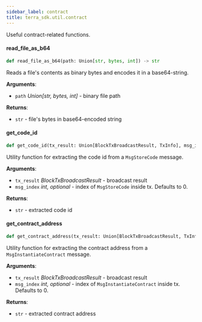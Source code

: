 ```yaml
---
sidebar_label: contract
title: terra_sdk.util.contract
---
```


Useful contract-related functions.

#### read\_file\_as\_b64

```python
def read_file_as_b64(path: Union[str, bytes, int]) -> str
```

Reads a file&#x27;s contents as binary bytes and encodes it in a base64-string.

**Arguments**:

- `path` _Union[str, bytes, int]_ - binary file path
  

**Returns**:

- `str` - file&#x27;s bytes in base64-encoded string

#### get\_code\_id

```python
def get_code_id(tx_result: Union[BlockTxBroadcastResult, TxInfo], msg_index: int = 0) -> str
```

Utility function for extracting the code id from a ``MsgStoreCode`` message.

**Arguments**:

- `tx_result` _BlockTxBroadcastResult_ - broadcast result
- `msg_index` _int, optional_ - index of ``MsgStoreCode`` inside tx. Defaults to 0.
  

**Returns**:

- `str` - extracted code id

#### get\_contract\_address

```python
def get_contract_address(tx_result: Union[BlockTxBroadcastResult, TxInfo], msg_index: int = 0) -> AccAddress
```

Utility function for extracting the contract address from a ``MsgInstantiateContract``
message.

**Arguments**:

- `tx_result` _BlockTxBroadcastResult_ - broadcast result
- `msg_index` _int, optional_ - index of ``MsgInstantiateContract`` inside tx. Defaults to 0.
  

**Returns**:

- `str` - extracted contract address

